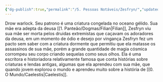 ```yaml
---
{"dg-publish":true,"permalink":"/5. Pessoas Notáveis/Zesfryn/","updated":"2025-06-15T19:41:53.528-03:00"}
---
```


Drow warlock. Seu patrono é uma criatura congelada no oceano gélido. Sua mãe era adepta da deusa [[1. Panteão/Dogmas/Filian\|Filian]], Zesfryn viu sua mãe ser morta pelos druidas extremistas que caçavam os adoradores da deusa, em um momento de ódio e desejo por vingança Zesfryn fez um pacto sem saber com a criatura dormente que permitiu que ela matasse os assassinos de sua mãe, porém a grande quantidade de magia cósmica corrompeu seu corpo criando sequelas como seus olhos. Ela é uma escritora e historiadora relativamente famosa que conta histórias sobre criaturas e lendas antigas, algumas que ela aprendeu com sua mãe, que quando jovem explorou o mundo e aprendeu muito sobre a história de [[0. O Mundo/Caelestis\|Caelestis]].
